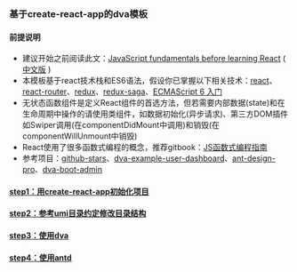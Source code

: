 ### 基于create-react-app的dva模板

#### 前提说明
+ 建议开始之前阅读此文：[JavaScript fundamentals before learning React](https://www.robinwieruch.de/javascript-fundamentals-react-requirements/) ( [中文版](https://mp.weixin.qq.com/s/2HLrU43Qsc61gaeJj2Q2Og) )
+ 本模板基于react技术栈和ES6语法，假设你已掌握以下相关技术：[react](https://reactjs.org/)、[react-router](https://reacttraining.com/react-router/web/guides/philosophy)、[redux](https://redux.js.org)、[redux-saga](https://redux-saga.js.org/)、[ECMAScript 6 入门](http://es6.ruanyifeng.com/)
+ 无状态函数组件是定义React组件的首选方法，但若需要内部数据(state)和在生命周期中操作的请使用类组件，如数据初始化(异步请求)、第三方DOM插件如Swiper调用(在componentDidMount中调用)和销毁(在componentWillUnmount中销毁)
+ React使用了很多函数式编程的概念，推荐gitbook：[JS函数式编程指南](https://llh911001.gitbooks.io/mostly-adequate-guide-chinese/content/)
+ 参考项目：[github-stars](https://github.com/sorrycc/github-stars)、[dva-example-user-dashboard](https://github.com/dvajs/dva-example-user-dashboard)、[ant-design-pro](https://github.com/ant-design/ant-design-pro)、[dva-boot-admin](https://github.com/LANIF-UI/dva-boot-admin)


#### [step1：用create-react-app初始化项目](https://github.com/tonyfree/dva-template/tree/step1)

#### [step2：参考umi目录约定修改目录结构](https://github.com/tonyfree/dva-template/tree/step2)

#### [step3：使用dva](https://github.com/tonyfree/dva-template/tree/step3)

#### [step4：使用antd](https://github.com/tonyfree/dva-template/tree/step4)